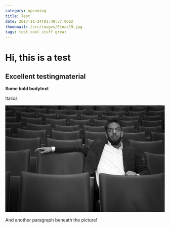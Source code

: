 ```yaml
---
category: upcoming
title: Test
date: 2017-11-24T01:49:57.962Z
thumbnail: /src/images/Einar19.jpg
tags: test cool stuff great
---
```

# Hi, this is a test

## Excellent testingmaterial

**Some bold bodytext**

Italics

![Cool pose](/src/images/Einar11.jpg)

And another paragraph beneath the picture!
